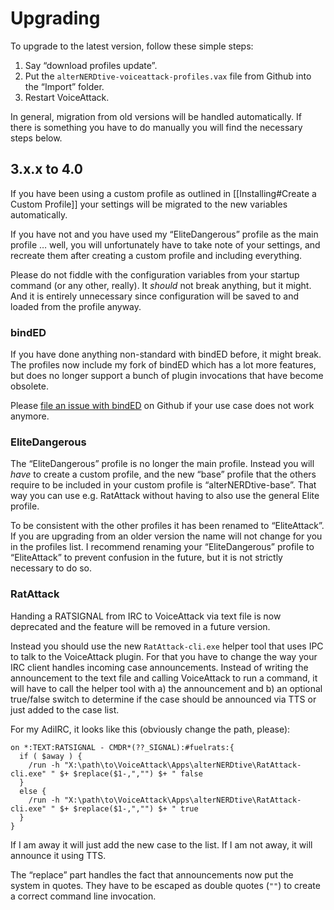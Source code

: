 # Upgrading

To upgrade to the latest version, follow these simple steps:

1. Say “download profiles update”.
1. Put the `alterNERDtive-voiceattack-profiles.vax` file from Github into the
   “Import” folder.
1. Restart VoiceAttack.

In general, migration from old versions will be handled automatically. If there
is something you have to do manually you will find the necessary steps below.

## 3.x.x to 4.0

If you have been using a custom profile as outlined in [[Installing#Create a 
Custom Profile]] your settings will be migrated to the new variables
automatically.

If you have not and you have used my “EliteDangerous” profile as the main
profile … well, you will unfortunately have to take note of your settings, and
recreate them after creating a custom profile and including everything.

Please do not fiddle with the configuration variables from your startup command
(or any other, really). It _should_ not break anything, but it might. And it is
entirely unnecessary since configuration will be saved to and loaded from the
profile anyway.

### bindED

If you have done anything non-standard with bindED before, it might break. The
profiles now include my fork of bindED which has a lot more features, but
does no longer support a bunch of plugin invocations that have become obsolete.

Please [file an issue with
bindED](https://github.com/alterNERDtive/bindED/issues/new/choose) on Github if
your use case does not work anymore.

### EliteDangerous

The “EliteDangerous” profile is no longer the main profile. Instead you will
_have_ to create a custom profile, and the new “base” profile that the others
require to be included in your custom profile is “alterNERDtive-base”. That way
you can use e.g. RatAttack without having to also use the general Elite profile.

To be consistent with the other profiles it has been renamed to “EliteAttack”.
If you are upgrading from an older version the name will not change for you in
the profiles list. I recommend renaming your “EliteDangerous” profile to
“EliteAttack” to prevent confusion in the future, but it is not strictly
necessary to do so.

### RatAttack

Handing a RATSIGNAL from IRC to VoiceAttack via text file is now deprecated and
the feature will be removed in a future version.

Instead you should use the new `RatAttack-cli.exe` helper tool that uses IPC to
talk to the VoiceAttack plugin. For that you have to change the way your IRC
client handles incoming case announcements. Instead of writing the announcement
to the text file and calling VoiceAttack to run a command, it will have to call
the helper tool with a) the announcement and b) an optional true/false switch to
determine if the case should be announced via TTS or just added to the case
list.

For my AdiIRC, it looks like this (obviously change the path, please):

```adiirc
on *:TEXT:RATSIGNAL - CMDR*(??_SIGNAL):#fuelrats:{
  if ( $away ) {
    /run -h "X:\path\to\VoiceAttack\Apps\alterNERDtive\RatAttack-cli.exe" " $+ $replace($1-,","") $+ " false
  }
  else {
    /run -h "X:\path\to\VoiceAttack\Apps\alterNERDtive\RatAttack-cli.exe" " $+ $replace($1-,","") $+ " true
  }
}
```

If I am away it will just add the new case to the list. If I am not away, it
will announce it using TTS.

The “replace” part handles the fact that announcements now put the system in
quotes. They have to be escaped as double quotes (`""`) to create a correct
command line invocation.